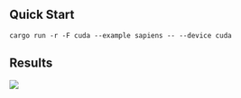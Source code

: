 ## Quick Start

```shell
cargo run -r -F cuda --example sapiens -- --device cuda 
```

## Results

![](https://github.com/jamjamjon/assets/releases/download/sapiens/demo.png)
